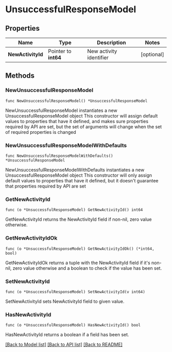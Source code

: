 # UnsuccessfulResponseModel

## Properties

Name | Type | Description | Notes
------------ | ------------- | ------------- | -------------
**NewActivityId** | Pointer to **int64** | New activity identifier | [optional] 

## Methods

### NewUnsuccessfulResponseModel

`func NewUnsuccessfulResponseModel() *UnsuccessfulResponseModel`

NewUnsuccessfulResponseModel instantiates a new UnsuccessfulResponseModel object
This constructor will assign default values to properties that have it defined,
and makes sure properties required by API are set, but the set of arguments
will change when the set of required properties is changed

### NewUnsuccessfulResponseModelWithDefaults

`func NewUnsuccessfulResponseModelWithDefaults() *UnsuccessfulResponseModel`

NewUnsuccessfulResponseModelWithDefaults instantiates a new UnsuccessfulResponseModel object
This constructor will only assign default values to properties that have it defined,
but it doesn't guarantee that properties required by API are set

### GetNewActivityId

`func (o *UnsuccessfulResponseModel) GetNewActivityId() int64`

GetNewActivityId returns the NewActivityId field if non-nil, zero value otherwise.

### GetNewActivityIdOk

`func (o *UnsuccessfulResponseModel) GetNewActivityIdOk() (*int64, bool)`

GetNewActivityIdOk returns a tuple with the NewActivityId field if it's non-nil, zero value otherwise
and a boolean to check if the value has been set.

### SetNewActivityId

`func (o *UnsuccessfulResponseModel) SetNewActivityId(v int64)`

SetNewActivityId sets NewActivityId field to given value.

### HasNewActivityId

`func (o *UnsuccessfulResponseModel) HasNewActivityId() bool`

HasNewActivityId returns a boolean if a field has been set.


[[Back to Model list]](../README.md#documentation-for-models) [[Back to API list]](../README.md#documentation-for-api-endpoints) [[Back to README]](../README.md)


